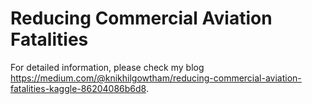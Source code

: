 # Reducing Commercial Aviation Fatalities
For detailed information, please check my blog https://medium.com/@knikhilgowtham/reducing-commercial-aviation-fatalities-kaggle-86204086b6d8.
